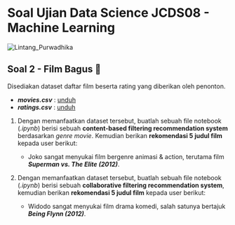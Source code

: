 # Soal Ujian Data Science JCDS08 - Machine Learning
![Lintang_Purwadhika](https://static.wixstatic.com/media/2e6af2_f69a4271c3534ae1869a7ed63e278b2b~mv2.png/v1/fill/w_246,h_39,al_c,usm_0.66_1.00_0.01/2e6af2_f69a4271c3534ae1869a7ed63e278b2b~mv2.png)
## **Soal 2 - Film Bagus 🎥**

Disediakan dataset daftar film beserta rating yang diberikan oleh penonton.
- __*movies.csv*__ : [unduh](./datasets/movies.csv)
- __*ratings.csv*__ : [unduh](./datasets/ratings.csv)

1. Dengan memanfaatkan dataset tersebut, buatlah sebuah file notebook (_.ipynb_) berisi sebuah __content-based filtering recommendation system__ berdasarkan _genre movie_. Kemudian berikan __rekomendasi 5 judul film__ kepada user berikut:

    - Joko sangat menyukai film bergenre animasi & action, terutama film _**Superman vs. The Elite (2012)**_.

2. Dengan memanfaatkan dataset tersebut, buatlah sebuah file notebook (_.ipynb_) berisi sebuah __collaborative filtering recommendation system__, kemudian berikan __rekomendasi 5 judul film__ kepada user berikut:

    - Widodo sangat menyukai film drama komedi, salah satunya bertajuk _**Being Flynn (2012)**_.
